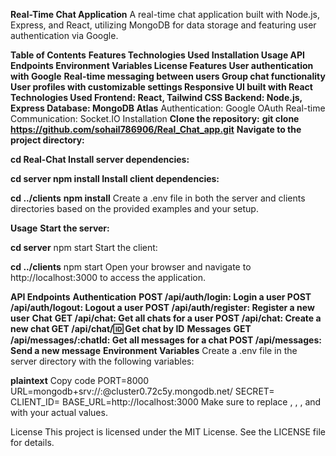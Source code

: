 **********Real-Time Chat Application**********
A real-time chat application built with Node.js, Express, and React, utilizing MongoDB for data storage and featuring user authentication via Google.

**Table of Contents**
**Features
Technologies Used
Installation
Usage
API Endpoints
Environment Variables
License
Features
User authentication with Google**
**Real-time messaging between users
Group chat functionality
User profiles with customizable settings
Responsive UI built with React
Technologies Used
Frontend: React, Tailwind CSS
Backend: Node.js, Express
Database: MongoDB Atlas**
Authentication: Google OAuth
Real-time Communication: Socket.IO
Installation
**Clone the repository:**
**********git clone https://github.com/sohail786906/Real_Chat_app.git**********
**Navigate to the project directory:**

**cd Real-Chat
Install server dependencies:**

**cd server
npm install
Install client dependencies:**

******cd ../clients******
**npm install**
Create a .env file in both the server and clients directories based on the provided examples and your setup.

**Usage**
**Start the server:**

******cd server******
npm start
Start the client:

******cd ../clients******
npm start
Open your browser and navigate to http://localhost:3000 to access the application.

****API Endpoints****
**Authentication**
**POST /api/auth/login: Login a user
POST /api/auth/logout: Logout a user
POST /api/auth/register: Register a new user**
****Chat****
**GET /api/chat: Get all chats for a user
POST /api/chat: Create a new chat
GET /api/chat/:id: Get chat by ID**
****Messages****
**GET /api/messages/:chatId: Get all messages for a chat
POST /api/messages: Send a new message**
****Environment Variables****
Create a .env file in the server directory with the following variables:

**plaintext**
Copy code
PORT=8000
URL=mongodb+srv://<your-mongodb-username>:<your-mongodb-password>@cluster0.72c5y.mongodb.net/
SECRET=<your-secret>
CLIENT_ID=<your-google-client-id>
BASE_URL=http://localhost:3000
Make sure to replace <your-mongodb-username>, <your-mongodb-password>, <your-secret>, and <your-google-client-id> with your actual values.

License
This project is licensed under the MIT License. See the LICENSE file for details.
